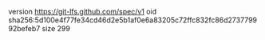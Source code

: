 version https://git-lfs.github.com/spec/v1
oid sha256:5d100e4f77fe34cd46d2e5b1af0e6a83205c72ffc832fc86d273779992befeb7
size 299
